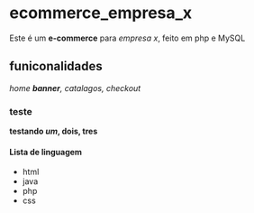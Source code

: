 # ecommerce_empresa_x
Este é um **e-commerce** para *empresa x*, feito em php e MySQL

## funiconalidades 

_home **banner**, catalagos, checkout_

### teste

__testando _um_, dois, tres__


#### Lista de linguagem

* html
* java
* php
* css